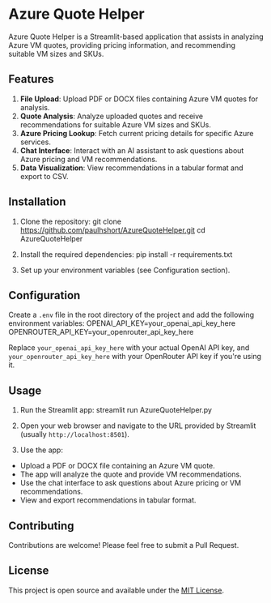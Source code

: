 # Azure Quote Helper

Azure Quote Helper is a Streamlit-based application that assists in analyzing Azure VM quotes, providing pricing information, and recommending suitable VM sizes and SKUs.

## Features

1. **File Upload**: Upload PDF or DOCX files containing Azure VM quotes for analysis.
2. **Quote Analysis**: Analyze uploaded quotes and receive recommendations for suitable Azure VM sizes and SKUs.
3. **Azure Pricing Lookup**: Fetch current pricing details for specific Azure services.
4. **Chat Interface**: Interact with an AI assistant to ask questions about Azure pricing and VM recommendations.
5. **Data Visualization**: View recommendations in a tabular format and export to CSV.

## Installation

1. Clone the repository:
   git clone https://github.com/paulhshort/AzureQuoteHelper.git
   cd AzureQuoteHelper

2. Install the required dependencies:
   pip install -r requirements.txt

3. Set up your environment variables (see Configuration section).

## Configuration

Create a `.env` file in the root directory of the project and add the following environment variables:
OPENAI_API_KEY=your_openai_api_key_here
OPENROUTER_API_KEY=your_openrouter_api_key_here


Replace `your_openai_api_key_here` with your actual OpenAI API key, and `your_openrouter_api_key_here` with your OpenRouter API key if you're using it.

## Usage

1. Run the Streamlit app:
   streamlit run AzureQuoteHelper.py


2. Open your web browser and navigate to the URL provided by Streamlit (usually `http://localhost:8501`).

3. Use the app:
- Upload a PDF or DOCX file containing an Azure VM quote.
- The app will analyze the quote and provide VM recommendations.
- Use the chat interface to ask questions about Azure pricing or VM recommendations.
- View and export recommendations in tabular format.

## Contributing

Contributions are welcome! Please feel free to submit a Pull Request.

## License

This project is open source and available under the [MIT License](LICENSE).
